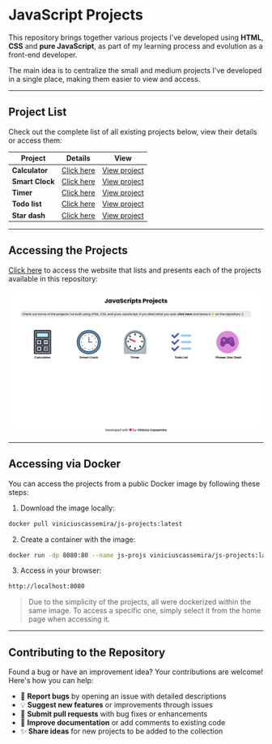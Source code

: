 # JavaScript Projects

This repository brings together various projects I've developed using **HTML**, **CSS** and **pure JavaScript**, as part of my learning process and evolution as a front-end developer.

The main idea is to centralize the small and medium projects I've developed in a single place, making them easier to view and access.

---

## Project List

Check out the complete list of all existing projects below, view their details or access them:

| Project | Details | View |
|---------|---------|------|
| **Calculator** | [Click here](./calculator/) | [View project](https://vinicius-js.netlify.app/calculator/) |
| **Smart Clock** | [Click here](./smart-clock/) | [View project](https://vinicius-js.netlify.app/smart-clock/) |
| **Timer** | [Click here](./timer/) | [View project](https://vinicius-js.netlify.app/timer/) |
| **Todo list** | [Click here](./todo-list/) | [View project](https://vinicius-js.netlify.app/todo-list/) |
| **Star dash** | [Click here](./phaser-star-dash/) | [View project](https://vinicius-js.netlify.app/phaser-star-dash/) |

---

## Accessing the Projects

[Click here](https://js-vinicius.netlify.app) to access the website that lists and presents each of the projects available in this repository:

<img src="./src/site.png" alt="Preview of the presentation website">

---

## Accessing via Docker

You can access the projects from a public Docker image by following these steps:

1. Download the image locally:
```bash
docker pull viniciuscassemira/js-projects:latest
```

2. Create a container with the image:
```bash
docker run -dp 8080:80 --name js-projs viniciuscassemira/js-projects:latest
```

3. Access in your browser:
```bash
http://localhost:8080
```

> Due to the simplicity of the projects, all were dockerized within the same image. To access a specific one, simply select it from the home page when accessing it.

---

## Contributing to the Repository

Found a bug or have an improvement idea? Your contributions are welcome! Here's how you can help:
- 🐛 **Report bugs** by opening an issue with detailed descriptions
- 💡 **Suggest new features** or improvements through issues
- 🔧 **Submit pull requests** with bug fixes or enhancements
- 📖 **Improve documentation** or add comments to existing code
- ✨ **Share ideas** for new projects to be added to the collection

